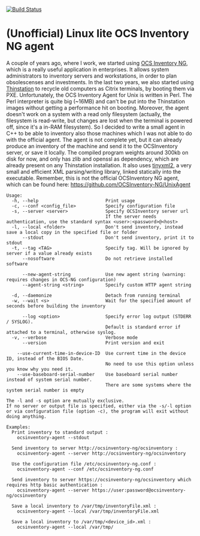 [![Build Status](https://travis-ci.org/jackburton79/ocs-agent.svg?branch=master)](https://travis-ci.org/jackburton79/ocs-agent)

(Unofficial) Linux lite OCS Inventory NG agent
=====
A couple of years ago, where I work, we started using [OCS Inventory NG](http://www.ocsinventory-ng.org), which
is a really useful application in enterprises. It allows system administrators to inventory servers and workstations,
in order to plan obsolescenses and investments.
In the last two years, we also started using [Thinstation](http://www.thinstation.org) to recycle old computers
as Citrix terminals, by booting them via PXE.
Unfortunately, the OCS Inventory Agent for Unix is written in Perl. The Perl interpreter is quite big (~16MB) and
can't be put into the Thinstation images without getting a performance hit on booting. Moreover, the agent doesn't
work on a system with a read only filesystem (actually, the filesystem is read-write, but changes are lost 
when the terminal is powered off, since it's a in-RAM filesystem).
So I decided to write a small agent in C++ to be able to inventory also those machines which I was not able to do with the official agent.
The agent is not complete yet, but it can already produce an inventory of the machine and send it to the 
OCSInventory server, or save it locally.
The compiled program weights around 300kb on disk for now, and only has zlib and openssl as dependency, which are already present on any Thinstation installation.
It also uses [tinyxml2](http://www.grinninglizard.com/tinyxml2), a very small and efficient XML parsing/writing library, linked statically into the executable.
Remember, this is not the official OCSInventory NG agent, which can be found here: https://github.com/OCSInventory-NG/UnixAgent

    Usage:
      -h, --help                         Print usage
      -c, --conf <config_file>           Specify configuration file
      -s, --server <server>              Specify OCSInventory server url
                                         If the server needs authentication, use the standard syntax <user>:<password>@<host>
      -l, --local <folder>               Don't send inventory, instead save a local copy in the specified file or folder
          --stdout                       Don't send inventory, print it to stdout
      -t, --tag <TAG>                    Specify tag. Will be ignored by server if a value already exists
          --nosoftware                   Do not retrieve installed software

          --new-agent-string             Use new agent string (warning: requires changes in OCS-NG configuration)
          --agent-string <string>        Specify custom HTTP agent string

      -d, --daemonize                    Detach from running terminal
      -w, --wait <s>                     Wait for the specified amount of seconds before building the inventory

          --log <option>                 Specify error log output (STDERR / SYSLOG).
                                         Default is standard error if attached to a terminal, otherwise syslog. 
      -v, --verbose                      Verbose mode
          --version                      Print version and exit

        --use-current-time-in-device-ID  Use current time in the device ID, instead of the BIOS Date.
                                         No need to use this option unless you know why you need it.
        --use-baseboard-serial-number    Use baseboard serial number instead of system serial number.
                                         There are some systems where the system serial number is empty

    The -l and -s option are mutually exclusive.
    If no server or output file is specified, either via the -s/-l option or via configuration file (option -c), the program will exit without doing anything.

    Examples:
      Print inventory to standard output :
        ocsinventory-agent --stdout

      Send inventory to server http://ocsinventory-ng/ocsinventory :
        ocsinventory-agent --server http://ocsinventory-ng/ocsinventory

      Use the configuration file /etc/ocsinventory-ng.conf :
        ocsinventory-agent --conf /etc/ocsinventory-ng.conf

      Send inventory to server https://ocsinventory-ng/ocsinventory which requires http basic authentication :
        ocsinventory-agent --server https://user:password@ocsinventory-ng/ocsinventory

      Save a local inventory to /var/tmp/inventoryFile.xml :
        ocsinventory-agent --local /var/tmp/inventoryFile.xml

      Save a local inventory to /var/tmp/<device_id>.xml :
        ocsinventory-agent --local /var/tmp/
